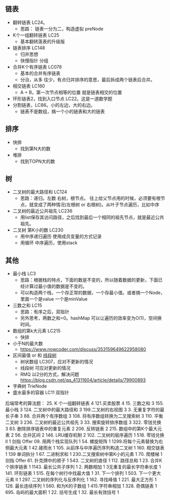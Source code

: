 ## 链表
- 翻转链表 LC24。
  - 思路： 链表一分为二，构造虚拟 preNode
- K个一组翻转链表 LC25
  - 基本翻转莲表的升级版
- 链表排序 LC148
  - 归并思想
  - 快慢指针 分组
- 合并K个有序链表 LC078
  - 基本的合并有序链表
  - 分治，从多 往少，有点归并排序的意思，最后拆成两个链表后合并。
- 相交链表 LC160
  - A + B，第一次节点相等的位置 就是链表相交的位置
- 环形链表2，找到入口节点 LC22。这是一道数学题
- 分割链表，LC86。小的左边，大的右边。
  - 链表不是数组，搞一个小的链表和大的链表

## 排序
- 快排
  - 找到第N大的数
- 堆排
  - 找到TOPN大的数

## 树
- 二叉树的最大路径和 LC124
  - 思路：递归。左数 右树，根节点。 往上给父节点用的时候，必须要有根节点，就变成了两种情况(左根树 or 右根树)。从叶子节点遍历，比如中序
- 二叉树的最近公共祖先 LC236
  - 用list保存其访问路径，之后找到最后一个相同的祖先节点，就是最近公共祖先。
- 二叉树 第K小的数 LC230
  - 用中序递归遍历 使用成员变量的方式记录
  - 用循环 中序遍历，使用stack
## 其他
- 最小栈 LC3
  - 思路：根据栈的特点，下面的数是不变的，所以随着数据的更新，下面已经计算过最小值的数据是不变的。
  - 可以构造两个栈，一个存正常的数据，一个存最小值。或者搞一个Node，里面一个是value 一个是minValue
- 三数之和 LC15
  - 思路：有序之后，双指针
  - 另外思考，两数之和=0。hashMap 可以让遍历的效率变为O(1)，空间换时间。
- 数组的第k大元素 LC215
  - 快排 
- 小于N的最大数
  - https://www.nowcoder.com/discuss/353159649622958080
- 区间最值 or 和 [线段树](https://leetcode.cn/problems/my-calendar-ii/solutions/1681245/by-lfool-nodi/)
  - 树状数组 LC307，应对不更新的情况
  - 线段树 可应对更新的情况
  - RMQ 以2分的方式，解决问题 https://blog.csdn.net/qq_41311604/article/details/79900893
- 字典树 TrieNode
- 盛水最多的容器 LC11 双指针



后端常考的算法题：
25. K 个一组翻转链表 4
    121.买卖股票 4
15. 三数之和 3
155. 最小栈 3
124. 二叉树中的最大路径和 3
     199.二叉树的右视图 3
3. 无重复字符的最长子串 3
88. 合并两个有序数组 3
108. 将有序数组转换为二叉搜索树 3
110. 平衡二叉树 3
236. 二叉树的最近公共祖先 3
33. 搜索旋转排序数组 3
322. 零钱兑换 3
83. 删除排序链表中的重复元素 2
206. 反转链表 2
215. 数组中的第K个最大元素 2
56. 合并区间 2
146. LRU缓存机制 2
102. 二叉树的层序遍历 1
518. 零钱兑换 II 1
     剑指 Offer 09. 用两个栈实现队列 1
54. 螺旋矩阵 1
    1299.将每个元素替换为右侧最大元素 1
    42.接雨水 1
105. 从前序与中序遍历序列构造二叉树 1
160. 相交链表 1
     139 单词拆分 1
67. 二进制求和 1
    230.二叉搜索树中第K小的元素 1
70. 爬楼梯 1
    剑指 Offer 61. 扑克牌中的顺子 1
543. 二叉树的直径 1
112. 路径总和 1
23. 合并K个排序链表 1
1143. 最长公共子序列 1
2. 两数相加 1
   3无重复的最长字符串长度 1
141. 环形链表 1
515. 在每个树行中找最大值 1
31. 下一个排列 1
503. 下一个更大元素 II 1
297. 二叉树的序列化与反序列化 1
162. 寻找峰值 1
221. 最大正方形 1
128. 最长连续序列 1
560. 和为K的子数组 1
     415.字符串相加 1
328. 奇偶链表 1
695. 岛屿的最大面积 1
22. 括号生成 1
32. 最长有效括号 1